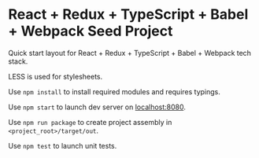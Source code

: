 # React + Redux + TypeScript + Babel + Webpack Seed Project

Quick start layout for React + Redux + TypeScript + Babel + Webpack tech stack.

LESS is used for stylesheets.

Use `npm install` to install required modules and requires typings.

Use `npm start` to launch dev server on [localhost:8080](http://localhost:8080/webpack-dev-server/index.html).

Use `npm run package` to create project assembly in `<project_root>/target/out`.

Use `npm test` to launch unit tests.
